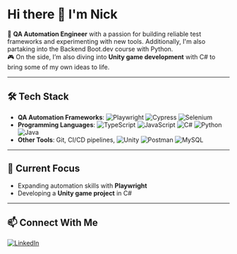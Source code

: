 # Hi there 👋 I'm Nick  

🚀 **QA Automation Engineer** with a passion for building reliable test frameworks and experimenting with new tools. Additionally, I'm also partaking into the Backend Boot.dev course with Python.  
🎮 On the side, I’m also diving into **Unity game development** with C# to bring some of my own ideas to life.  

---

## 🛠 Tech Stack
- **QA Automation Frameworks**: ![Playwright](https://img.shields.io/badge/-Playwright-2EAD33?logo=playwright&logoColor=white) ![Cypress](https://img.shields.io/badge/-Cypress-17202C?logo=cypress&logoColor=white) ![Selenium](https://img.shields.io/badge/-Selenium-43B02A?logo=selenium&logoColor=white)  
- **Programming Languages**: ![TypeScript](https://img.shields.io/badge/-TypeScript-3178C6?logo=typescript&logoColor=white) ![JavaScript](https://img.shields.io/badge/-JavaScript-F7DF1E?logo=javascript&logoColor=black) ![C#](https://img.shields.io/badge/-C%23-239120?logo=csharp&logoColor=white) ![Python](https://img.shields.io/badge/-Python-3776AB?logo=python&logoColor=white) ![Java](https://img.shields.io/badge/-Java-007396?logo=java&logoColor=white)
- **Other Tools**: Git, CI/CD pipelines, ![Unity](https://img.shields.io/badge/-Unity-000000?logo=unity&logoColor=white) ![Postman](https://img.shields.io/badge/-Postman-FF6C37?logo=postman&logoColor=white) ![MySQL](https://img.shields.io/badge/-MySQL-4479A1?logo=mysql&logoColor=white)  

---

## 🌱 Current Focus
- Expanding automation skills with **Playwright**  
- Developing a **Unity game project** in C#  

---

## 📫 Connect With Me
[![LinkedIn](https://img.shields.io/badge/-LinkedIn-0077B5?logo=linkedin&logoColor=white)](https://www.linkedin.com/in/nicol%C3%A1s-riera-conde/)
